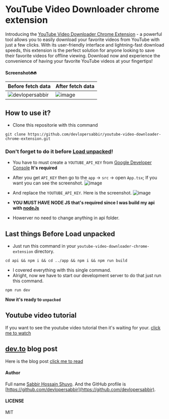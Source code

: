 # YouTube Video Downloader chrome extension

Introducing the [YouTube Video Downloader Chrome Extension](https://github.com/devlopersabbir/youtube-video-downloader-chrome-extension) - a powerful tool allows you to easily download your favorite videos from YouTube with just a few clicks. With its user-friendly interface and lightning-fast download speeds, this extension is the perfect solution for anyone looking to save their favorite videos for offline viewing. Download now and experience the convenience of having your favorite YouTube videos at your fingertips!

#### Screenshot🔥🔥

|Before fetch data | After fetch data|
| -------- | -------- |
![devlopersabbir](https://github.com/devlopersabbir/youtube-video-downloader-chrome-extension/assets/82939905/d695110a-42e8-444a-8d15-4988afbea76f) | ![image](https://github.com/devlopersabbir/youtube-video-downloader-chrome-extension/assets/82939905/6c5aa51a-11a1-4b70-a586-708f0242d0c6)


## How to use it?

- Clone this repositorie with this command
```console
git clone https://github.com/devlopersabbir/youtube-video-downloader-chrome-extension.git
```

### Don't forget to do it before [Load unpacked](brave://extensions/)!
- You have to must create a `YOUTUBE_API_KEY` from [Google Developer Console](https://console.cloud.google.com) <strong>It's required</strong>
- After you get `API_KEY` then go to the `app` -> `src` -> open `App.tsx`; If you want you can see the screenshot.
![image](https://github.com/devlopersabbir/youtube-video-downloader-chrome-extension/assets/82939905/50cad879-c8ae-40ca-97ec-7004290cd2bd)

- And replace the `YOUTUBE_API_KEY`. Here is the screenshot.
![image](https://github.com/devlopersabbir/youtube-video-downloader-chrome-extension/assets/82939905/2e274461-9243-4ea4-bf15-7fa603300bcf)
- <strong>YOU MUST HAVE NODE JS that's required since I was build my api with [nodeJs](https://nodejs.org/en)</strong>
- Howerver no need to change anything in api folder.
## Last things Before Load unpacked
- Just run this command in your `youtube-video-downloader-chrome-extension` directory.
```console
cd api && npm i && cd ../app && npm i && npm run build
```
- I covered everything with this single command.
- Alright, now we have to start our development server to do that just run this command.
```console
npm run dev
```
<strong>Now it's ready to `unpacked`</strong>

## Youtube video tutorial
If you  want to see the youtube video tutorial then it's waiting for your. [click me to watch](https://youtu.be/c/stsabbir)

## [dev.to](https://dev.to) blog post
Here is the blog post [click me to read](https://dev.to/devlopersabbir)

#### Author

Full name [Sabbir Hossain Shuvo](https://www.showwcase.com/devlopersabbir). And the GitHub profile is [https://github.com/devlopersabbir](https://github.com/devlopersabbir).

#### LICENSE

MIT

